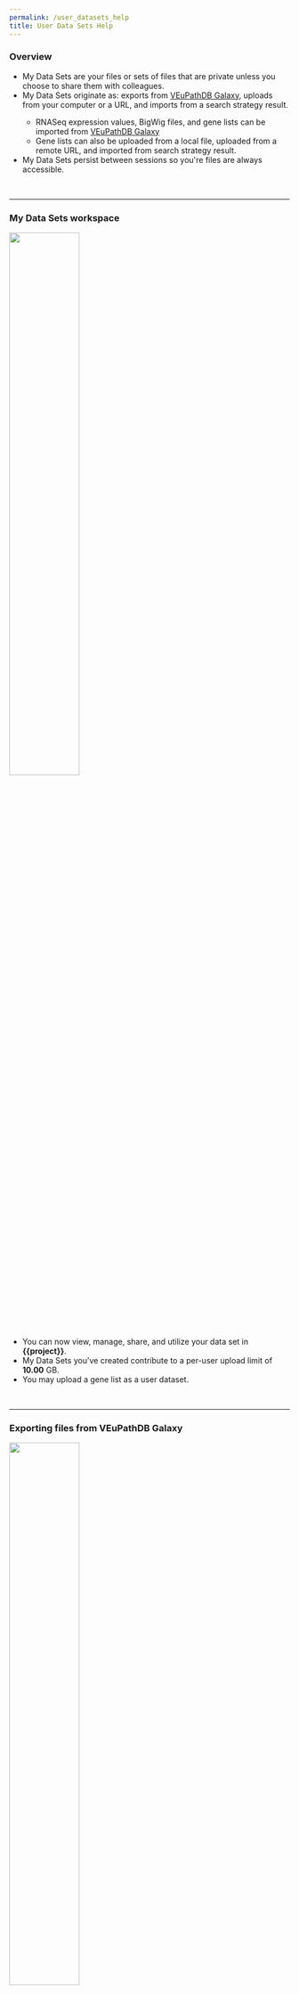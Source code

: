 ```yaml
---
permalink: /user_datasets_help
title: User Data Sets Help
---
```

<style>

div.UserDatasetHelp img {
    width: 50%;
    margin-bottom: 20px;
}

</style>


<div class="static-content">

  <div class="UserDatasetHelp">


  <h3>Overview</h3>
    <ul>
      <li>My Data Sets are your files or sets of files that are private unless you choose to share them with colleagues.</li>
      <li>My Data Sets originate as:  exports from <a href="http://veupathdb.globusgenomics.org">VEuPathDB Galaxy</a>, uploads from your computer or a URL, and imports from a search strategy result. </li>
      <ul>
        <li>RNASeq expression values, BigWig files, and gene lists can be imported from <a href="http://veupathdb.globusgenomics.org">VEuPathDB Galaxy</a></li>
        <li>Gene lists can also be uploaded from a local file, uploaded from a remote URL, and imported from search strategy result.</li>
      </ul>
      <li>My Data Sets persist between sessions so you're files are always accessible.</li>
    </ul>
  <br><hr>

  <h3>My Data Sets workspace</h3>
    <img src="{{'/assets/images/MyDataSets/MyDataSets.png' | absolute_url}}" />
    <ul>
      <li>You can now view, manage, share, and utilize your data set in <b>{{project}}</b>. </li>
      <li>My Data Sets you’ve created contribute to a per-user upload limit of <b>10.00</b> GB. </li>
      <li>You may upload a gene list as a user dataset. </li>
    </ul>
  <br><hr>

  <h3>Exporting files from VEuPathDB Galaxy</h3>
    <img src="/plasmo/bundles/modern/32385bcebfb710b38539e54a16fafba6.jpg">
    <ul>
      <li>Use the <b>VEuPathDB Export Tools</b> on the left-side navigation, at <a class="wdk-ReactRouterLink" href="/plasmo/app/galaxy-orientation">VEuPathDB Galaxy</a>.  Options for exporting Gene Lists, Bigwig Files and RNA-Seq values are available. </li>
      <li>Prepare your export data set by selecting the files in your Galaxy history.</li>
      <li>The data set name, summary and description can be edited later in the My Data Sets page. </li>
      <li>When you’re ready, <code>Execute</code> the export. The process of exporting to VEuPathDB may take some time. Progress can be monitored from the right-side history panel in Galaxy.</li>
      <li>When the export is complete, the Galaxy history tile will turn green and the data set will appear in the {{project}} My Data Sets page. </li>
    </ul>
  <br><hr>


  <h3>Example: BigWig files from Galaxy to My Data Sets</h3>
    <iframe src="https://www.youtube-nocookie.com/embed/igQZHjRBqV0" frameborder="0" allow="accelerometer; autoplay; clipboard-write; encrypted-media; gyroscope; picture-in-picture" width="560" height="315">
    </iframe>
   <br><hr>


  <h3>Example: Generating user datasets by uploading a file or exporting a strategy result: gene lists</h3>
    <ul>
      <li>
      </li>
      <li>
      </li>
      <li>
      </li>
    </ul>
   <br><hr>
    

  </div>

</div>
